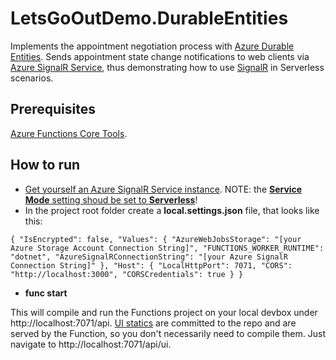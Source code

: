 # LetsGoOutDemo.DurableEntities

Implements the appointment negotiation process with [Azure Durable Entities](https://docs.microsoft.com/en-us/azure/azure-functions/durable/durable-functions-entities).
Sends appointment state change notifications to web clients via [Azure SignalR Service](https://docs.microsoft.com/en-us/azure/azure-signalr/signalr-overview), thus demonstrating how to use [SignalR](http://signalr.net) in Serverless scenarios.

## Prerequisites

[Azure Functions Core Tools](https://www.npmjs.com/package/azure-functions-core-tools).

## How to run

* [Get yourself an Azure SignalR Service instance](https://docs.microsoft.com/en-us/azure/azure-signalr/signalr-quickstart-dotnet-core#create-an-azure-signalr-resource). NOTE: the [**Service Mode** setting shoud be set to **Serverless**](https://docs.microsoft.com/en-us/azure/azure-signalr/signalr-quickstart-azure-functions-csharp)!
* In the project root folder create a **local.settings.json** file, that looks like this:

``
{
    "IsEncrypted": false,
    "Values": {
        "AzureWebJobsStorage": "[your Azure Storage Account Connection String]",
        "FUNCTIONS_WORKER_RUNTIME": "dotnet",
        "AzureSignalRConnectionString": "[your Azure SignalR Connection String]"
    },
    "Host": {
        "LocalHttpPort": 7071,
        "CORS": "http://localhost:3000",
        "CORSCredentials": true
    }
}
``

* **func start**

This will compile and run the Functions project on your local devbox under http://localhost:7071/api.
[UI statics](https://github.com/scale-tone/LetsGoOutDemo/tree/master/frontend/letsgooutdemo.react#letsgooutdemoreact) are committed to the repo and are served by the Function, so you don't necessarily need to compile them. Just navigate to http://localhost:7071/api/ui.